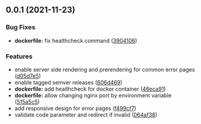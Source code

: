## 0.0.1 (2021-11-23)


### Bug Fixes

* **dockerfile:** fix healthcheck command ([3904106](https://github.com/pascaliske/docker-traefik-errors/commit/3904106d2807c2397351a763115e72023dc60a70))


### Features

* enable server side rendering and prerendering for common error pages ([d05d7e5](https://github.com/pascaliske/docker-traefik-errors/commit/d05d7e5e5def460d4fbfa37c05edc9fd1289531e))
* enable tagged semver releases ([606d469](https://github.com/pascaliske/docker-traefik-errors/commit/606d469f16cd7e3317a68a596bcba01d137adbaa))
* **dockerfile:** add healthcheck for docker container ([46eca91](https://github.com/pascaliske/docker-traefik-errors/commit/46eca9114bdf2847db8599cd9f887f487ba80668))
* **dockerfile:** allow changing nginx port by environment variable ([515a5c5](https://github.com/pascaliske/docker-traefik-errors/commit/515a5c56cd722f51ea03c6ff6c0cc639e166ee9b))
* add responsive design for error pages ([f499cf7](https://github.com/pascaliske/docker-traefik-errors/commit/f499cf762a381142806859d1efb09aef36f6d85b))
* validate code parameter and redirect if invalid ([064af38](https://github.com/pascaliske/docker-traefik-errors/commit/064af38af8b31851e31fbcec4635cc4045bc8d62))



